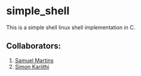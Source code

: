 # simple_shell

This is a simple shell linux shell implementation in C.

## Collaborators:

1. [Samuel Martins](https://github.com/thesmartcoder7)
2. [Simon Kariithi](https://github.com/simonkari)
